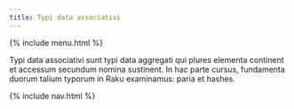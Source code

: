 ```yaml
---
title: Typi data associativi
---
```


{% include menu.html %}

Typi data associativi sunt typi data aggregati qui plures elementa continent et accessum secundum nomina sustinent. In hac parte cursus, fundamenta duorum talium typorum in Raku examinamus: paria et hashes.

{% include nav.html %}
